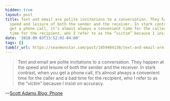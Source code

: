 ```yaml
---
hidden: true
layout: post
title: Text and email are polite invitations to a conversation. They happen at the
  speed and leisure of both the sender and the receiver. In stark contrast, when you
  get a phone call, it’s almost always a convenient time for the caller and a bad
  time for the recipient, who I refer to as the “victim” because I insist on accuracy.
date: '2010-09-03T13:52:02-04:00'
tags: []
tumblr_url: https://seanmonstar.com/post/1059404138/text-and-email-are-polite-invitations-to-a
---
```

> Text and email are polite invitations to a conversation. They happen at the speed and leisure of both the sender and the receiver. In stark contrast, when you get a phone call, it’s almost always a convenient time for the caller and a bad time for the recipient, who I refer to as the “victim” because I insist on accuracy.

—[Scott Adams Blog: Phone](http://dilbert.com/blog/entry/phone/)
